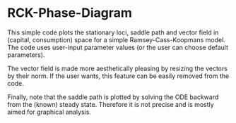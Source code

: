 # RCK-Phase-Diagram
This simple code plots the stationary loci, saddle path and vector field in (capital, consumption) space for a simple Ramsey-Cass-Koopmans model. The code uses user-input parameter values (or the user can choose default parameters). 

The vector field is made more aesthetically pleasing by resizing the vectors by their norm. If the user wants, this feature can be easily removed from the code.

Finally, note that the saddle path is plotted by solving the ODE backward from the (known) steady state. Therefore it is not precise and is mostly aimed for graphical analysis. 
